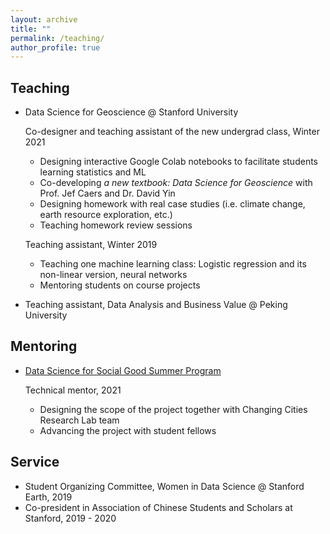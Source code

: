 ```yaml
---
layout: archive
title: ""
permalink: /teaching/
author_profile: true
---
```


## Teaching 

- Data Science for Geoscience @ Stanford University

  Co-designer and teaching assistant of the new undergrad class, Winter 2021   

	- Designing interactive Google Colab notebooks to facilitate students learning statistics and ML   
	- Co-developing *a new textbook: Data Science for Geoscience* with Prof. Jef Caers and Dr. David Yin
	- Designing homework with real case studies (i.e. climate change, earth resource exploration, etc.)   
	- Teaching homework review sessions 

  Teaching assistant, Winter 2019   

	- Teaching one machine learning class: Logistic regression and its non-linear version, neural networks   
	- Mentoring students on course projects    

- Teaching assistant, Data Analysis and Business Value @ Peking University
	 

## Mentoring 

- [Data Science for Social Good Summer Program](https://datascience.stanford.edu/programs/data-science-social-good-summer-program)

	Technical mentor, 2021 
	- Designing the scope of the project together with Changing Cities Research Lab team
	- Advancing the project with student fellows

## Service
- Student Organizing Committee, Women in Data Science @ Stanford Earth, 2019
- Co-president in Association of Chinese Students and Scholars at Stanford, 2019 - 2020